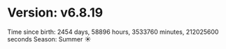 # Version: v6.8.19
Time since birth: 2454 days, 58896 hours, 3533760 minutes, 212025600 seconds
Season: Summer ☀️
